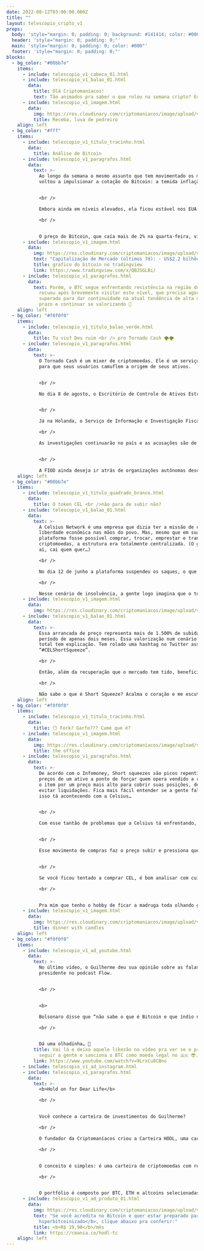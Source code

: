 ```yaml
---
date: 2022-08-12T03:00:00.000Z
title: ""
layout: telescopio_cripto_v1
props:
  body: 'style="margin: 0; padding: 0; background: #141414; color: #000"'
  header: 'style="margin: 0; padding: 0;"'
  main: 'style="margin: 0; padding: 0; color: #000"'
  footer: 'style="margin: 0; padding: 0;"'
blocks:
  - bg_color: "#00bb7e"
    items:
      - include: telescopio_v1_cabeca_01.html
      - include: telescopio_v1_balao_01.html
        data:
          title: Olá Criptomaníacos!
          text: Tão animados pra saber o que rolou na semana cripto? Eu também!
      - include: telescopio_v1_imagem.html
        data:
          img: https://res.cloudinary.com/criptomaniacos/image/upload/v1661372123/telescopio/2022-08/buterin-vitalik-clapping_sxu33p.gif
          title: Receba, luva de pedreiro
    align: left
  - bg_color: "#fff"
    items:
      - include: telescopio_v1_titulo_tracinho.html
        data:
          title: Análise de Bitcoin
      - include: telescopio_v1_paragrafos.html
        data:
          text: >-
            Ao longo da semana o mesmo assunto que tem movimentado os mercados
            voltou a impulsionar a cotação do Bitcoin: a temida inflação 🥶


            <br />

            Embora ainda em níveis elevados, ela ficou estável nos EUA no mês de julho, tendo registrado leitura de 0% e por um efeito estatístico recuou de 9,10% para 8,50% na base anual.

            <br />


            O preço do Bitcoin, que caía mais de 2% na quarta-feira, virou e terminou o dia com alta de 3,50% com os investidores precificando o FED menos agressivo no aumento das taxas de juros para as próximas reuniões.
      - include: telescopio_v1_imagem.html
        data:
          img: https://res.cloudinary.com/criptomaniacos/image/upload/v1661372123/telescopio/2022-08/grafico-tv-2022-08-12_bvlmvy.png
          text: "Capitalização de Mercado (últimos 7d): - US$2.2 bilhões (-0,51%)"
          title: grafico do bitcoin no tradingview
          link: https://www.tradingview.com/x/QB2SGLBi/
      - include: telescopio_v1_paragrafos.html
        data:
          text: Porém, o BTC segue enfrentando resistência na região dos US$24.000 e
            recuou após brevemente visitar este nível, que precisa agora ser
            superado para dar continuidade na atual tendência de alta de curto
            prazo e continuar se valorizando 🚀
    align: left
  - bg_color: "#f0f0f0"
    items:
      - include: telescopio_v1_titulo_balao_verde.html
        data:
          title: Tu viu? Deu ruim <br /> pro Tornado Cash 🌪️🌪️
      - include: telescopio_v1_paragrafos.html
        data:
          text: >-
            O Tornado Cash é um mixer de criptomoedas. Ele é um serviço usado
            para que seus usuários camuflem a origem de seus ativos.


            <br />

            No dia 8 de agosto, o Escritório de Controle de Ativos Estrangeiros do Departamento do Tesouro dos EUA proibiu o Tornado Cash, alegando que ele foi usado para lavar mais de US$ 7 bilhões desde sua criação, em 2019.


            <br />

            Já na Holanda, o Serviço de Informação e Investigação Fiscal (FIOD) acabou de prender um homem por suspeita de "ocultar fluxos financeiros criminosos" e "facilitar a lavagem de dinheiro" através do mixer.

            <br />

            As investigações continuarão no país e as acusações são de fraude grave, crime ambiental e confisco de bens.


            <br />

            A FIOD ainda deseja ir atrás de organizações autônomas descentralizadas (DAOs) que facilitem a lavagem de dinheiro.
    align: left
  - bg_color: "#00bb7e"
    items:
      - include: telescopio_v1_titulo_quadrado_branco.html
        data:
          title: O token CEL <br />não para de subir não?
      - include: telescopio_v1_balao_01.html
        data:
          text: >-
            A Celsius Network é uma empresa que dizia ter a missão de colocar a
            liberdade econômica nas mãos do povo. Mas, mesmo que em sua
            plataforma fosse possível comprar, trocar, emprestar e transferir
            criptomoedas, a estrutura era totalmente centralizada. (O golpe tá
            aí, cai quem quer…)

            <br />

            No dia 12 de junho a plataforma suspendeu os saques, o que fez o token despencar para apenas 15 centavos de dólar. Um mês depois, a Celsius entrou com um pedido de falência alegando ter um déficit de 1,2 bilhões de dólares. Em resumo, isso quer dizer que a empresa não tinha mais como honrar todos os compromissos com os clientes que usavam a plataforma.

            <br />

            Nesse cenário de insolvência, a gente logo imagina que o token nativo do protocolo ia acabar de virar pó, não é? Mas confere aí como tava o preço ontem pela noitinha…
      - include: telescopio_v1_imagem.html
        data:
          img: https://res.cloudinary.com/criptomaniacos/image/upload/v1661372122/telescopio/2022-08/celcius-2022-08-12_elrkos.png
      - include: telescopio_v1_balao_01.html
        data:
          text: >-
            Essa arrancada de preço representa mais de 1.500% de subida num
            período de apenas dois meses. Essa valorização num cenário de caos
            total tem explicação. Tem rolado uma hashtag no Twitter assim:
            “#CELShortSqueeze”.

            <br />

            Então, além da recuperação que o mercado tem tido, beneficiando as altcoins, a comunidade do projeto está unida na realização de um Short Squeeze com o token CEL.

            <br />

            Não sabe o que é Short Squeeze? Acalma o coração e me escuta que eu explico!
    align: left
  - bg_color: "#f0f0f0"
    items:
      - include: telescopio_v1_titulo_tracinho.html
        data:
          title: 😶 Fork? Garfo??? Cumé que é?
      - include: telescopio_v1_imagem.html
        data:
          img: https://res.cloudinary.com/criptomaniacos/image/upload/v1661372125/telescopio/2022-08/the-ofice-face_gokttx.gif
          title: the office
      - include: telescopio_v1_paragrafos.html
        data:
          text: >-
            De acordo com o Infomoney, Short squeezes são picos repentinos de
            preços de um ativo a ponto de forçar quem opera vendido a recomprar
            o item por um preço mais alto para cobrir suas posições, de forma a
            evitar liquidações. Fica mais fácil entender se a gente falar como
            isso tá acontecendo com a Celsius…


            <br />

            Com esse tantão de problemas que a Celsius tá enfrentando, muita gente começou a apostar numa queda ainda maior do preço do token CEL. Assim, muitas posições vendidas (short) foram abertas. Foi aí que a galera da hashtag do Twitter aproveitou a baixa liquidez do token para comprá-lo e definir ordens de venda com um preço muito maior do que o atual.


            <br />

            Esse movimento de compras faz o preço subir e pressiona quem entrou vendido… O preço vai subindo e quem estava contra o token precisa sair da operação com prejuízo, ou então corre o risco até mesmo de ser liquidado.


            <br />

            Se você ficou tentado a comprar CEL, é bom analisar com cuidado antes. Mesmo que o Short squeeze esteja dando aparentemente certo, é difícil prever até quando ele se sustenta e qual é o pico de preço que será alcançado.

            <br />


            Pra mim que tenho o hobby de ficar a madruga toda olhando gráfico, sentar e observar candle de CEL durante o final de semana vai ser um programão!
      - include: telescopio_v1_imagem.html
        data:
          img: https://res.cloudinary.com/criptomaniacos/image/upload/v1661372122/telescopio/2022-08/dinner-with-candles_nrcyjx.png
          title: dinner with candles
    align: left
  - bg_color: "#f0f0f0"
    items:
      - include: telescopio_v1_ad_youtube.html
        data:
          text: >-
            No último vídeo, o Guilherme deu sua opinião sobre as falas do
            presidente no podcast Flow.


            <br />


            <b>

            Bolsonaro disse que “não sabe o que é Bitcoin e que índio não precisa de Criptomoedas.” </b>

            <br />


            Dá uma olhadinha… 👀
          title: Vai lá e deixa aquele likezão no vídeo pra ver se o presidente começa a
            seguir a gente e sanciona o BTC como moeda legal no 🇧🇷 😎.
          link: https://www.youtube.com/watch?v=9LrxCu8CBno
      - include: telescopio_v1_ad_instagram.html
      - include: telescopio_v1_paragrafos.html
        data:
          text: >-
            <b>Hold on for Dear Life</b>

            <br />


            Você conhece a carteira de investimentos do Guilherme?

            <br />

            O fundador da Criptomaníacos criou a Carteira HODL, uma carteira cripto voltada pra investidores com foco no longo prazo.

            <br />


            O conceito é simples: é uma carteira de criptomoedas com rebalanceamento periódico de ativos com o objetivo de aumentar o seu número de Bitcoins ao longo do tempo.

            <br />


            O portfólio é composto por BTC, ETH e altcoins selecionadas, além de uma porção variável de USDT na função de caixa e proteção de capital.
      - include: telescopio_v1_ad_produto_01.html
        data:
          img: https://res.cloudinary.com/criptomaniacos/image/upload/v1661372975/telescopio/produtos/logo_carteira_hodl_mhzjq6.png
          text: "Se você acredita no Bitcoin e quer estar preparado para o <b>mundo
            hiperbitcoinizado</b>, clique abaixo pra conferir:"
          title: <b>R$ 19,90</b>/mês
          link: https://cmania.co/hodl-tc
    align: left
---
```

